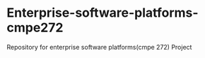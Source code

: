 # Enterprise-software-platforms-cmpe272
Repository for enterprise software platforms(cmpe 272) Project

